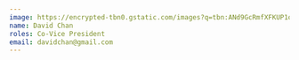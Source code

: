 ```yaml
---
image: https://encrypted-tbn0.gstatic.com/images?q=tbn:ANd9GcRmfXFKUP1o-4voFWeQX8p1VfG-YMIWklRRgg&usqp=CAU
name: David Chan
roles: Co-Vice President
email: davidchan@gmail.com
---
```

